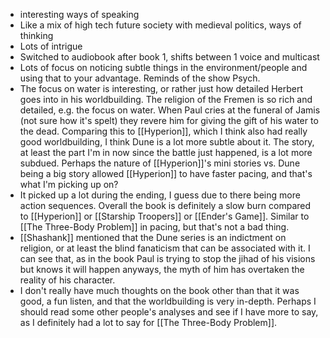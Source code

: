 - interesting ways of speaking
- Like a mix of high tech future society with medieval politics, ways of thinking
- Lots of intrigue
- Switched to audiobook after book 1, shifts between 1 voice and multicast
- Lots of focus on noticing subtle things in the environment/people and using that to your advantage. Reminds of the show Psych.
- The focus on water is interesting, or rather just how detailed Herbert goes into in his worldbuilding. The religion of the Fremen is so rich and detailed, e.g. the focus on water. When Paul cries at the funeral of Jamis (not sure how it's spelt) they revere him for giving the gift of his water to the dead. Comparing this to [[Hyperion]], which I think also had really good worldbuilding, I think Dune is a lot more subtle about it. The story, at least the part I'm in now since the battle just happened, is a lot more subdued. Perhaps the nature of [[Hyperion]]'s mini stories vs. Dune being a big story allowed [[Hyperion]] to have faster pacing, and that's what I'm picking up on?
- It picked up a lot during the ending, I guess due to there being more action sequences. Overall the book is definitely a slow burn compared to [[Hyperion]] or [[Starship Troopers]] or [[Ender's Game]]. Similar to [[The Three-Body Problem]] in pacing, but that's not a bad thing.
- [[Shashank]] mentioned that the Dune series is an indictment on religion, or at least the blind fanaticism that can be associated with it. I can see that, as in the book Paul is trying to stop the jihad of his visions but knows it will happen anyways, the myth of him has overtaken the reality of his character.
- I don't really have much thoughts on the book other than that it was good, a fun listen, and that the worldbuilding is very in-depth. Perhaps I should read some other people's analyses and see if I have more to say, as I definitely had a lot to say for [[The Three-Body Problem]].